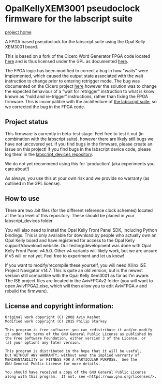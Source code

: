# OpalKellyXEM3001 pseudoclock firmware for the labscript suite

[project home](https://bitbucket.org/labscript_suite/opalkellyxem3001)

A FPGA based pseudoclock for the labscript suite using the Opal Kelly XEM3001 board.

This is based on a fork of the Cicero Word Generator FPGA code located [here](https://github.com/akeshet/Cicero-Word-Generator/tree/master/Opal%20Kelly) and is thus licensed under the GPL as documented [here](http://akeshet.github.io/Cicero-Word-Generator/).  

The FPGA logic has been modified to correct a bug in how "waits" were implemented, which caused the output state associated with the wait instruction to change prior to entering retrigger mode. The bug was documented on the Cicero project [here](https://github.com/akeshet/Cicero-Word-Generator/issues/16) however the solution was to change the expected behaviour of a "wait for retrigger" instruction to what is know known as "hold and re-trigger" instructions, rather than fixing the FPGA firmware. This is incompatible with the architecture of [the labscript suite](https://bitbucket.org/labscript_suite), so we corrected the bug in the FPGA code.


## Project status

This firmware is currently in beta-test stage. Feel free to test it out (in combination with the labscript suite), however there are likely still bugs we have not uncovered yet. If you find bugs in the firmware, please create an issue on this project! If you find bugs in the labscript device code, please log them in the [labscript_devices repository](https://bitbucket.org/labscript_suite/labscript_devices/).

We do not yet recommend using this for 'production' (aka experiments you care about!)

As always, you use this at your own risk and we provide no warranty (as outlined in the GPL license).

## How to use
There are two .bit files (for the different reference clock schemes) located at the top level of this repository. These should be placed in your labscript_devices folder.

You will also need to install the Opal Kelly Front Panel SDK, including Python bindings. This is only available for download by people who actually own an Opal Kelly board and have registered for access to the Opal Kelly support/download website. Our testing/development was done with Opal Kelly Front Panel v4.5.0. Other v4 variants will likely work, but we are unsure if v5 will or not yet. Feel free to experiment and let us know!

If you want to modify/recompile these yourself, you will need Xilinx ISE Project Navigator v14.7. This is quite an old version, but is the newest version still compatible with the Opal Kelly Xem3001 as far as I'm aware. The ISE project files are located in the AvivFPGAv2 folder (you will want to open AvivFPGA2.xise, which will then allow you to edit AvivFPGA.v and rebuild the firmware).

## License and copyright information:

    Original work copyright (C) 2008 Aviv Keshet  
    Modified work copyright (C) 2015 Philip Starkey

    This program is free software: you can redistribute it and/or modify
    it under the terms of the GNU General Public License as published by
    the Free Software Foundation, either version 3 of the License, or
    (at your option) any later version.

    This program is distributed in the hope that it will be useful,
    but WITHOUT ANY WARRANTY; without even the implied warranty of
    MERCHANTABILITY or FITNESS FOR A PARTICULAR PURPOSE.  See the
    GNU General Public License for more details.

    You should have received a copy of the GNU General Public License
    along with this program.  If not, see <https://www.gnu.org/licenses/>.